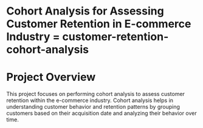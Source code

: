 # Cohort Analysis for Assessing Customer Retention in E-commerce Industry = customer-retention-cohort-analysis

# Project Overview
This project focuses on performing cohort analysis to assess customer retention within the e-commerce industry. Cohort analysis helps in understanding customer behavior and retention patterns by grouping customers based on their acquisition date and analyzing their behavior over time.


